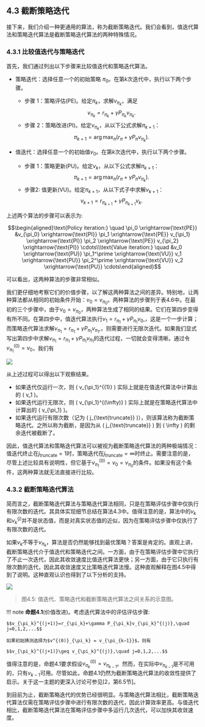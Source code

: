 ## 4.3 截断策略迭代

接下来，我们介绍一种更通用的算法，称为截断策略迭代。我们会看到，值迭代算法和策略迭代算法是截断策略迭代算法的两种特殊情况。

### 4.3.1 比较值迭代与策略迭代

首先，我们通过列出以下步骤来比较值迭代和策略迭代算法。

- 策略迭代：选择任意一个的初始策略 $\pi_0$。在第$k$次迭代中，执行以下两个步骤。
    - 步骤 1：策略评估(PE)。给定$\pi_k$，求解$v_{\pi_k}$，满足
        $$v_{\pi_k}=r_{\pi_k}+\gamma P_{\pi_k}v_{\pi_k}.$$
    - 步骤 2：策略改进(PI)。给定$v_{\pi_k}$，从以下公式求解$\pi_{k+1}$：
        $$\pi_{k+1}=\arg\max_\pi(r_\pi+\gamma P_\pi v_{\pi_k}).$$

- 值迭代：选择任意一个的初始值$v_0$。在第$k$次迭代中，执行以下两个步骤。
    - 步骤 1：策略更新(PU)。给定$v_k$，从以下公式求解$\pi_{k+1}$：
        $$\pi_{k+1}=\arg\max_\pi(r_\pi+\gamma P_\pi v_{\pi_k}).$$
    - 步骤2: 值更新(VU)。给定$\pi_{k+1}$，从以下式子中求解$v_{k+1}$：
        $$v_{k+1}=r_{\pi_{k+1}}+\gamma P_{\pi_{k+1}}v_{k}.$$

上述两个算法的步骤可以表示为:

$$\begin{aligned}\text{Policy iteration:} \quad \pi_0 \xrightarrow{\text{PE}} &v_{\pi_0} \xrightarrow{\text{PI}} \pi_1 \xrightarrow{\text{PE}} v_{\pi_1} \xrightarrow{\text{PI}} \pi_2 \xrightarrow{\text{PE}} v_{\pi_2} \xrightarrow{\text{PI}} \cdots\\\text{Value iteration:} \quad &v_0 \xrightarrow{\text{PU}} \pi_1^\prime \xrightarrow{\text{VU}} v_1 \xrightarrow{\text{PU}} \pi_2^\prime \xrightarrow{\text{VU}} v_2 \xrightarrow{\text{PU}} \cdots\end{aligned}$$

可以看出，这两种算法的步骤非常相似。

我们更仔细地考察它们的价值步骤，以了解这两种算法之间的差异。特别地，让两种算法都从相同的初始条件开始：$v_0 = v_{\pi_0}$。两种算法的步骤列于表$4.6$中。在最初的三个步骤中，由于$v_0=v_{\pi_0}$，两种算法生成了相同的结果。它们在第四步变得有所不同。在第四步中，值迭代算法执行$v_1=r_{\pi_1}+\gamma P_{\pi_1}v_0,$，这是一个一步计算；而策略迭代算法求解$v_{\pi_{1}}=r_{\pi_{1}}+\gamma P_{\pi_{1}}v_{\pi_{1}},$，则需要进行无限次迭代。如果我们显式写出第四步中求解$v_{\pi_1}=r_{\pi_1}+\gamma P_{\pi_1}v_{\pi_1}$的迭代过程，一切就会变得清晰。通过令$v_{\pi_1}^{(0)}=v_0$，我们有

 ![](../img/04/9.png)

从上述过程可以得出以下观察结果。

- 如果迭代仅运行一次，则 \( v_{\pi_1}^{(1)} \) 实际上就是在值迭代算法中计算出的 \( v_1 \)。
- 如果迭代运行无限次，则 \( v_{\pi_1}^{(\infty)} \) 实际上就是在策略迭代算法中计算出的 \( v_{\pi_1} \)。
- 如果迭代运行有限次数（记为 \( j_{\text{truncate}} \)），则该算法称为截断策略迭代。之所以称为截断，是因为从 \( j_{\text{truncate}} \) 到 \( \infty \) 的剩余迭代被截断了。

因此，值迭代算法和策略迭代算法可以被视为截断策略迭代算法的两种极端情况：值迭代终止在$j_{\text{truncate}}=1$时，策略迭代在$j_{\text{truncate}}=\infty$时终止。需要注意的是，尽管上述比较具有说明性，但它基于$v_{\pi_1}^{(0)} = v_0 = v_{\pi_0}$的条件。如果没有这个条件，这两种算法就无法直接进行比较。

### 4.3.2 截断策略迭代算法

简而言之，截断策略迭代算法与策略迭代算法相同，只是在策略评估步骤中仅执行有限次数的迭代。其具体实现细节总结在算法$4.3$中。值得注意的是，算法中的$v_k$和$v^{(j)}_k$并不是状态值，而是对真实状态值的近似，因为在策略评估步骤中仅执行了有限次数的迭代。

如果$v_k$不等于$v_{\pi_k}$，算法是否仍然能够找到最优策略？答案是肯定的。直观上讲，截断策略迭代介于值迭代和策略迭代之间。一方面，由于在策略评估步骤中它执行了不止一次迭代，因此其收敛速度比值迭代算法更快；另一方面，由于它只执行有限次数的迭代，因此其收敛速度又比策略迭代算法慢。这种直观解释在图$4.5$中得到了说明。这种直观认识也得到了以下分析的支持。

 ![](../img/04/10.png)
 > 图$4.5$: 值迭代、策略迭代和截断策略迭代算法之间关系的示意图。

!!! note
    **命题4.1**(价值改进)。考虑迭代算法中的评估评估步骤: 

    $$v_{\pi_k}^{(j+1)}=r_{\pi_k}+\gamma P_{\pi_k}v_{\pi_k}^{(j)},\quad j=0,1,2,...$$

    如果初始猜测选择为$v^{(0)}_{\pi_k} = v_{\pi_{k−1}}$，则有

    $$v_{\pi_k}^{(j+1)}\geq v_{\pi_k}^{(j)},\quad j=0,1,2,...$$

值得注意的是，命题$4.1$要求假设$v_{\pi_{k}}^{(0)}=v_{\pi_{k-1}}$。然而，在实际中$v_{\pi_{k−1}}$是不可用的，只有$v_{k−1}$可用。尽管如此，命题$4.1$仍然为截断策略迭代算法的收敛性提供了启示。关于这一主题的更深入讨论可参见[2，第6.5节]。

到目前为止，截断策略迭代的优势已经很明显。与策略迭代算法相比，截断策略迭代算法仅需在策略评估步骤中进行有限次数的迭代，因此计算效率更高。与值迭代相比，截断策略迭代算法在策略评估步骤中多运行几次迭代，可以加快其收敛速度。


